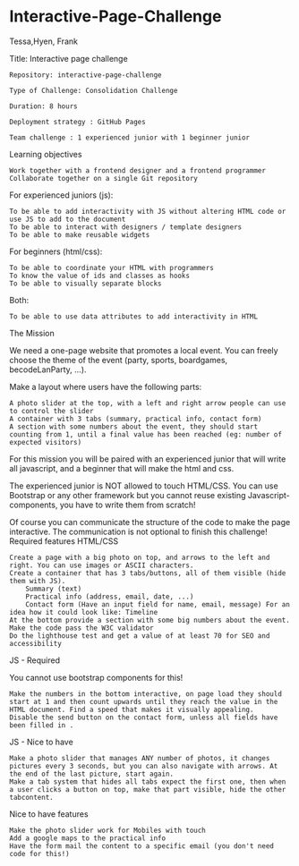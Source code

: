 # Interactive-Page-Challenge

Tessa,Hyen, Frank

Title: Interactive page challenge

    Repository: interactive-page-challenge

    Type of Challenge: Consolidation Challenge

    Duration: 8 hours

    Deployment strategy : GitHub Pages

    Team challenge : 1 experienced junior with 1 beginner junior

Learning objectives

    Work together with a frontend designer and a frontend programmer
    Collaborate together on a single Git repository

For experienced juniors (js):

    To be able to add interactivity with JS without altering HTML code or use JS to add to the document
    To be able to interact with designers / template designers
    To be able to make reusable widgets

For beginners (html/css):

    To be able to coordinate your HTML with programmers
    To know the value of ids and classes as hooks
    To be able to visually separate blocks

Both:

    To be able to use data attributes to add interactivity in HTML

The Mission

We need a one-page website that promotes a local event.
You can freely choose the theme of the event (party, sports, boardgames, becodeLanParty, ...).

Make a layout where users have the following parts:

    A photo slider at the top, with a left and right arrow people can use to control the slider
    A container with 3 tabs (summary, practical info, contact form)
    A section with some numbers about the event, they should start counting from 1, until a final value has been reached (eg: number of expected visitors)

For this mission you will be paired with an experienced junior that will write all javascript, and a beginner that will make the html and css.

The experienced junior is NOT allowed to touch HTML/CSS. You can use Bootstrap or any other framework but you cannot reuse existing Javascript-components, you have to write them from scratch!

Of course you can communicate the structure of the code to make the page interactive. The communication is not optional to finish this challenge!
Required features
HTML/CSS

    Create a page with a big photo on top, and arrows to the left and right. You can use images or ASCII characters.
    Create a container that has 3 tabs/buttons, all of them visible (hide them with JS).
        Summary (text)
        Practical info (address, email, date, ...)
        Contact form (Have an input field for name, email, message) For an idea how it could look like: Timeline
    At the bottom provide a section with some big numbers about the event.
    Make the code pass the W3C validator
    Do the lighthouse test and get a value of at least 70 for SEO and accessibility

JS - Required

You cannot use bootstrap components for this!

    Make the numbers in the bottom interactive, on page load they should start at 1 and then count upwards until they reach the value in the HTML document. Find a speed that makes it visually appealing.
    Disable the send button on the contact form, unless all fields have been filled in .

JS - Nice to have

    Make a photo slider that manages ANY number of photos, it changes pictures every 3 seconds, but you can also navigate with arrows. At the end of the last picture, start again.
    Make a tab system that hides all tabs expect the first one, then when a user clicks a button on top, make that part visible, hide the other tabcontent.

Nice to have features

    Make the photo slider work for Mobiles with touch
    Add a google maps to the practical info
    Have the form mail the content to a specific email (you don't need code for this!)
